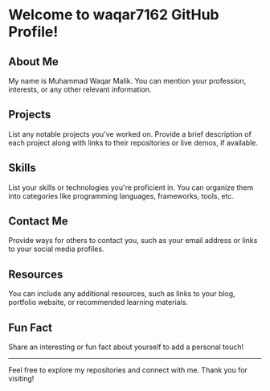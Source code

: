 # Welcome to waqar7162 GitHub Profile!

## About Me
My name is Muhammad Waqar Malik. You can mention your profession, interests, or any other relevant information.

## Projects
List any notable projects you've worked on. Provide a brief description of each project along with links to their repositories or live demos, if available.

## Skills
List your skills or technologies you're proficient in. You can organize them into categories like programming languages, frameworks, tools, etc.

## Contact Me
Provide ways for others to contact you, such as your email address or links to your social media profiles.

## Resources
You can include any additional resources, such as links to your blog, portfolio website, or recommended learning materials.

## Fun Fact
Share an interesting or fun fact about yourself to add a personal touch!

---

Feel free to explore my repositories and connect with me. Thank you for visiting!
